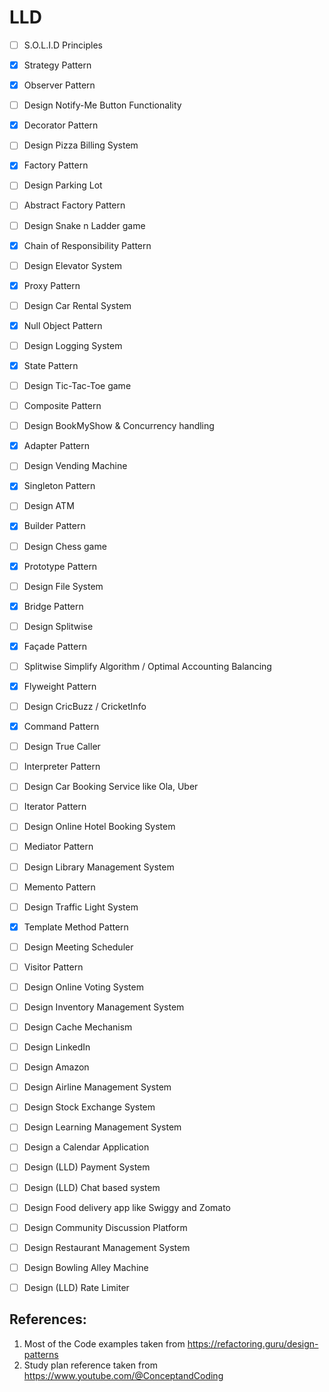 # LLD

- [ ] S.O.L.I.D Principles
- [X] Strategy Pattern
- [X] Observer Pattern
- [ ] Design Notify-Me Button Functionality
- [X] Decorator Pattern
- [ ] Design  Pizza Billing System
- [X] Factory Pattern
- [ ] Design  Parking Lot
- [ ] Abstract Factory Pattern
- [ ] Design  Snake n Ladder game
- [X] Chain of Responsibility Pattern
- [ ] Design Elevator System
- [X] Proxy Pattern
- [ ] Design Car Rental System
- [X] Null Object Pattern
- [ ] Design Logging System
- [X] State Pattern
- [ ] Design Tic-Tac-Toe game
- [ ] Composite Pattern
- [ ] Design BookMyShow & Concurrency handling
- [X] Adapter Pattern
- [ ] Design Vending Machine
- [X] Singleton Pattern
- [ ] Design ATM
- [X] Builder Pattern
- [ ] Design Chess game
- [X] Prototype Pattern
- [ ] Design File System
- [X] Bridge Pattern
- [ ] Design Splitwise
- [X] Façade Pattern
- [ ] Splitwise Simplify Algorithm / Optimal Accounting Balancing
- [X] Flyweight Pattern
- [ ] Design CricBuzz / CricketInfo
- [X] Command Pattern
- [ ] Design True Caller
- [ ] Interpreter Pattern
- [ ] Design Car Booking Service like Ola, Uber
- [ ] Iterator Pattern
- [ ] Design Online Hotel Booking System
- [ ] Mediator Pattern
- [ ] Design Library Management System
- [ ] Memento Pattern
- [ ] Design  Traffic Light System
- [X] Template Method Pattern
- [ ] Design Meeting Scheduler
- [ ] Visitor Pattern
- [ ] Design Online Voting System
- [ ] Design Inventory Management System
- [ ] Design Cache Mechanism
- [ ] Design LinkedIn
- [ ] Design Amazon
- [ ] Design Airline Management System
- [ ] Design Stock Exchange System
- [ ] Design Learning Management System
- [ ] Design a Calendar Application
- [ ] Design (LLD) Payment System
- [ ] Design (LLD) Chat based system
- [ ] Design Food delivery app like Swiggy and Zomato
- [ ] Design Community Discussion Platform
- [ ] Design Restaurant Management System
- [ ] Design Bowling Alley Machine
- [ ] Design (LLD) Rate Limiter

 
## References:
1. Most of the Code examples taken from https://refactoring.guru/design-patterns
2. Study plan reference taken from https://www.youtube.com/@ConceptandCoding